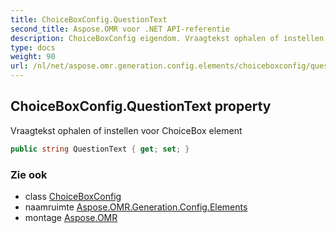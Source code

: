 ```yaml
---
title: ChoiceBoxConfig.QuestionText
second_title: Aspose.OMR voor .NET API-referentie
description: ChoiceBoxConfig eigendom. Vraagtekst ophalen of instellen voor ChoiceBox element
type: docs
weight: 90
url: /nl/net/aspose.omr.generation.config.elements/choiceboxconfig/questiontext/
---
```

## ChoiceBoxConfig.QuestionText property

Vraagtekst ophalen of instellen voor ChoiceBox element

```csharp
public string QuestionText { get; set; }
```

### Zie ook

* class [ChoiceBoxConfig](../)
* naamruimte [Aspose.OMR.Generation.Config.Elements](../../choiceboxconfig/)
* montage [Aspose.OMR](../../../)


